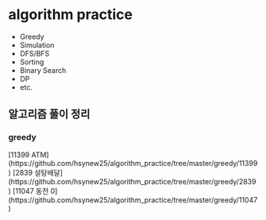 <h1>algorithm practice</h1>
<ul>
    <li>Greedy
    </li>
    <li>Simulation</li>
    <li>DFS/BFS</li>
    <li>Sorting</li>
    <li>Binary Search</li>
    <li>DP</li>
    <li>etc.</li>
</ul>

<h2>알고리즘 풀이 정리</h2>
<h3>greedy</h3>
 [11399 ATM](https://github.com/hsynew25/algorithm_practice/tree/master/greedy/11399)
 [2839 설탕배달](https://github.com/hsynew25/algorithm_practice/tree/master/greedy/2839)
 [11047 동전 0](https://github.com/hsynew25/algorithm_practice/tree/master/greedy/11047)